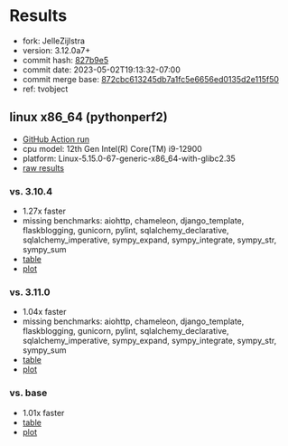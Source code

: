 # Results

- fork: JelleZijlstra
- version: 3.12.0a7+
- commit hash: [827b9e5](https://github.com/JelleZijlstra/cpython/commit/827b9e5)
- commit date: 2023-05-02T19:13:32-07:00
- commit merge base: [872cbc613245db7a1fc5e6656ed0135d2e115f50](https://github.com/JelleZijlstra/cpython/commit/872cbc613245db7a1fc5e6656ed0135d2e115f50)
- ref: tvobject

## linux x86_64 (pythonperf2)

- [GitHub Action run](https://github.com/faster-cpython/benchmarking/actions/runs/4882812781)
- cpu model: 12th Gen Intel(R) Core(TM) i9-12900
- platform: Linux-5.15.0-67-generic-x86_64-with-glibc2.35
- [raw results](bm-20230502-pythonperf2-x86_64-JelleZijlstra-tvobject-3.12.0a7%2B-827b9e5.json)

### vs. 3.10.4

- 1.27x faster
- missing benchmarks: aiohttp, chameleon, django_template, flaskblogging, gunicorn, pylint, sqlalchemy_declarative, sqlalchemy_imperative, sympy_expand, sympy_integrate, sympy_str, sympy_sum
- [table](bm-20230502-pythonperf2-x86_64-JelleZijlstra-tvobject-3.12.0a7%2B-827b9e5-vs-3.10.4.md)
- [plot](bm-20230502-pythonperf2-x86_64-JelleZijlstra-tvobject-3.12.0a7%2B-827b9e5-vs-3.10.4.png)

### vs. 3.11.0

- 1.04x faster
- missing benchmarks: aiohttp, chameleon, django_template, flaskblogging, gunicorn, pylint, sqlalchemy_declarative, sqlalchemy_imperative, sympy_expand, sympy_integrate, sympy_str, sympy_sum
- [table](bm-20230502-pythonperf2-x86_64-JelleZijlstra-tvobject-3.12.0a7%2B-827b9e5-vs-3.11.0.md)
- [plot](bm-20230502-pythonperf2-x86_64-JelleZijlstra-tvobject-3.12.0a7%2B-827b9e5-vs-3.11.0.png)

### vs. base

- 1.01x faster
- [table](bm-20230502-pythonperf2-x86_64-JelleZijlstra-tvobject-3.12.0a7%2B-827b9e5-vs-base.md)
- [plot](bm-20230502-pythonperf2-x86_64-JelleZijlstra-tvobject-3.12.0a7%2B-827b9e5-vs-base.png)

